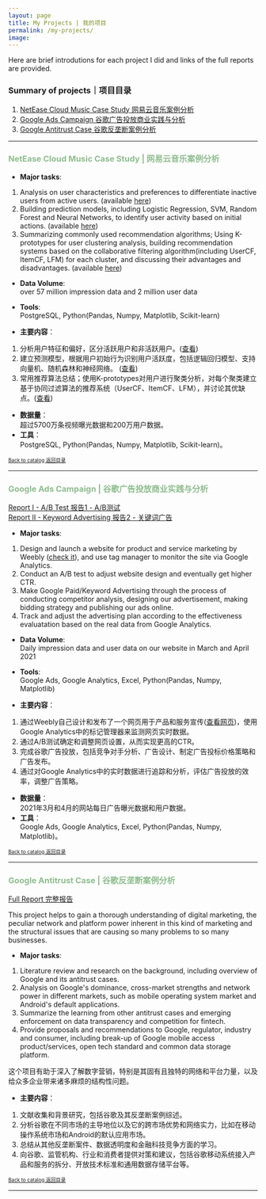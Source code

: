 ```yaml
---
layout: page
title: My Projects | 我的项目
permalink: /my-projects/
image: 
---
```


Here are brief introdutions for each project I did and links of the full reports are provided.
### Summary of projects｜项目目录 <a name="main"></a>
1. [NetEase Cloud Music Case Study 网易云音乐案例分析](#netease)  
2. [Google Ads Campaign 谷歌广告投放商业实践与分析](#google_ads)  
3. [Google Antitrust Case 谷歌反垄断案例分析](#google_antitrust)


***
### <span style="color:DarkSeaGreen"> NetEase Cloud Music Case Study | 网易云音乐案例分析</span> <a name="netease"></a>

- **Major tasks**:
1. Analysis on user characteristics and preferences to differentiate inactive users from active users. (available [here](https://jing042323.github.io/jing-long/2021/09/15/NCM_part1/))  
2. Building prediction models, including Logistic Regression, SVM, Random Forest and Neural Networks, to identify user activity based on initial actions. (available [here](https://jing042323.github.io/jing-long/2021/09/15/NCM_part2/))  
3. Summarizing commonly used recommendation algorithms; Using K-prototypes for user clustering analysis, building recommendation systems based on the collaborative filtering algorithm(including UserCF, ItemCF, LFM) for each cluster, and discussing their advantages and disadvantages. (available [here](https://jing042323.github.io/jing-long/2021/09/15/NCM_part3/))  

- **Data Volume**:  
over 57 million impression data and 2 million user data  
- **Tools**:  
PostgreSQL, Python(Pandas, Numpy, Matplotlib, Scikit-learn)  

- **主要内容**：
1. 分析用户特征和偏好，区分活跃用户和非活跃用户。([查看](https://jing042323.github.io/jing-long/2021/09/15/NCM_part1/))  
2. 建立预测模型，根据用户初始行为识别用户活跃度，包括逻辑回归模型、支持向量机、随机森林和神经网络。 ([查看](https://jing042323.github.io/jing-long/2021/09/15/NCM_part2/))  
3. 常用推荐算法总结；使用K-prototypes对用户进行聚类分析，对每个聚类建立基于协同过滤算法的推荐系统（UserCF、ItemCF、LFM），并讨论其优缺点。([查看](https://jing042323.github.io/jing-long/2021/09/15/NCM_part3/))  

- **数据量**：  
超过5700万条视频曝光数据和200万用户数据。
- **工具**：  
PostgreSQL, Python(Pandas, Numpy, Matplotlib, Scikit-learn)。 

[<font size="1">Back to catalog 返回目录</font>](#main)  

***

### <span style="color:DarkSeaGreen"> Google Ads Campaign | 谷歌广告投放商业实践与分析</span> <a name="google_ads"></a> 

[Report I - A/B Test 报告1 - A/B测试](https://jing042323.github.io/jing-long/2021/03/30/google_ads_ABtest/)  
[Report II - Keyword Advertising 报告2 - 关键词广告](https://jing042323.github.io/jing-long/2021/04/21/google_ads/) 

- **Major tasks**:
1. Design and launch a website for product and service marketing by Weebly ([check it](http://tourscurator4u.weebly.com/)), and use tag manager to monitor the site via Google Analytics.
2. Conduct an A/B test to adjust website design and eventually get higher CTR.   
2. Make Google Paid/Keyword Advertising through the process of conducting competitor analysis, designing our advertisement, making bidding strategy and publishing our ads online.
3. Track and adjust the advertising plan according to the effectiveness evaluatation based on the real data from Google Analytics.  

- **Data Volume**:  
Daily impression data and user data on our website in March and April 2021
- **Tools**:  
Google Ads, Google Analytics, Excel, Python(Pandas, Numpy, Matplotlib)  

- **主要内容**：
1. 通过Weebly自己设计和发布了一个网页用于产品和服务宣传([查看网页](http://tourscurator4u.weebly.com/))，使用Google Analytics中的标记管理器来监测网页实时数据。
2. 通过A/B测试确定和调整网页设置，从而实现更高的CTR。
2. 完成谷歌广告投放，包括竞争对手分析、广告设计、制定广告投标价格策略和广告发布。
3. 通过对Google Analytics中的实时数据进行追踪和分析，评估广告投放的效率，调整广告策略。  

- **数据量**：  
2021年3月和4月的网站每日广告曝光数据和用户数据。
- **工具**：  
Google Ads, Google Analytics, Excel, Python(Pandas, Numpy, Matplotlib)。

[<font size="1">Back to catalog 返回目录</font>](#main)  

***

### <span style="color:DarkSeaGreen"> Google Antitrust Case | 谷歌反垄断案例分析</span><a name="google_antitrust"></a>

[Full Report 完整报告](https://jing042323.github.io/jing-long/2021/04/30/google_antitrust/)  

This project helps to gain a thorough understanding of digital marketing, the peculiar network and platform power inherent in this kind of marketing and the structural issues that are causing so many problems to so many businesses.  

- **Major tasks**:
1. Literature review and research on the background, including overview of Google and its antitrust cases.  
2. Analysis on Google's dominance, cross-market strengths and network power in different markets, such as mobile operating system market and Android's default applications.  
3. Summarize the learning from other antitrust cases and emerging enforcement on data transparency and competition for fintech.  
4. Provide proposals and recommendations to Google, regulator, industry and consumer, including break-up of Google mobile access product/services, open tech standard and common data storage platform.  

这个项目有助于深入了解数字营销，特别是其固有且独特的网络和平台力量，以及给众多企业带来诸多麻烦的结构性问题。  

- **主要内容**：
1. 文献收集和背景研究，包括谷歌及其反垄断案例综述。  
2. 分析谷歌在不同市场的主导地位以及它的跨市场优势和网络实力，比如在移动操作系统市场和Android的默认应用市场。  
3. 总结从其他反垄断案件、数据透明度和金融科技竞争方面的学习。  
4. 向谷歌、监管机构、行业和消费者提供对策和建议，包括谷歌移动系统接入产品和服务的拆分、开放技术标准和通用数据存储平台等。  

[<font size="1">Back to catalog 返回目录</font>](#main)  

***
